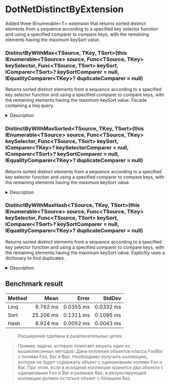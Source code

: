 # DotNetDistinctByExtension
Added three IEnumerable&lt;T> extension that returns sorted distinct elements from a sequence according to a specified key selector function and using a specified comparer to compare keys, with the remaining elements having the maximum keySort value.

### DistinctByWithMax&lt;TSource, TKey, TSort>(this IEnumerable&lt;TSource> source, Func&lt;TSource, TKey> keySelector, Func&lt;TSource, TSort> keySort, IComparer&lt;TSort>? keySortComparer = null, IEqualityComparer&lt;TKey>? duplicateComparer = null)
Returns sorted distinct elements from a sequence according to a specified key selector function and using a specified comparer to compare keys, with the remaining elements having the maximum keySort value. Facade containing a linq query. 

<details>
  <summary>Description</summary>

```csharp
public static System.Collections.Generic.IEnumerable<TSource> DistinctByWithMax<TSource, TKey, TSort>(this System.Collections.Generic.IEnumerable<TSource> source, Func<TSource, TKey> keySelector, Func<TSource, TSort> keySort,  System.Collections.Generic.IComparer<TSort>? keySortComparer = null, System.Collections.Generic.IEqualityComparer<TKey>? duplicateComparer = null)
```
### Type Parameters
#### TSource
The type of elements of source.

#### TKey
The type of key to distinguish elements by.

#### TSort
The type of key to maximizing elements by.

### Parameters
#### source
##### IEnumerable&lt;TSource>
The sequence to remove duplicate elements from.

#### keySelector
##### Func&lt;TSource,TKey>
A function to extract the key to distinguish for each element.

#### keySort
##### Func&lt;TSource,TSort>
A function to extract the key maximizing for each element.

#### keySortComparer
##### IComparer&lt;TSort>
An IComparer to compare maximizing keys.

#### duplicateComparer
##### IEqualityComparer&lt;TKey>
An IEqualityComparer to compare maximizing keys.

### Returns
#### IEnumerable&lt;TSource>
An IEnumerable that contains distinct elements from the source sequence, with the elements having the maximum TSort value.

### Exceptions
#### ArgumentNullException
source is null.
</details>


### DistinctByWithMaxSorted&lt;TSource, TKey, TSort>(this IEnumerable&lt;TSource> source, Func&lt;TSource, TKey> keySelector, Func&lt;TSource, TSort> keySort, IComparer&lt;TKey>? keySelectorComparer = null, IComparer&lt;TSort>? keySortComparer = null, IEqualityComparer&lt;TKey>? duplicateComparer = null)
Returns sorted distinct elements from a sequence according to a specified key selector function and using a specified comparer to compare keys, with the remaining elements having the maximum keySort value.

<details>
  <summary>Description</summary>

```csharp
public static System.Collections.Generic.IEnumerable<TSource> DistinctByWithMaxSorted<TSource, TKey, TSort>(this System.Collections.Generic.IEnumerable<TSource> source, Func<TSource, TKey> keySelector, Func<TSource, TSort> keySort, System.Collections.Generic.IComparer<TKey>? keySelectorComparer = null, System.Collections.Generic.IComparer<TSort>? keySortComparer = null, System.Collections.Generic.IEqualityComparer<TKey>? duplicateComparer = null)
```
### Type Parameters
#### TSource
The type of elements of source.

#### TKey
The type of key to distinguish elements by.

#### TSort
The type of key to maximizing elements by.

### Parameters
#### source
##### IEnumerable&lt;TSource>
The sequence to remove duplicate elements from.

#### keySelector 
##### Func&lt;TSource,TKey>
A function to extract the key to distinguish for each element.

#### keySort 
##### Func&lt;TSource,TSort>
A function to extract the key maximizing for each element.

#### keySelectorComparer
##### IComparer&lt;TKey>
An IComparer to compare distinguish keys.

#### keySortComparer
##### IComparer&lt;TSort>
An IComparer to compare maximizing keys.

#### duplicateComparer
##### IEqualityComparer&lt;TKey>
An IEqualityComparer to compare maximizing keys.

### Returns
#### IEnumerable&lt;TSource>
An IEnumerable that contains distinct elements from the source sequence, with the elements having the maximum TSort value.

### Exceptions
#### ArgumentNullException
source is null.

### Remarks
This method is implemented by using deferred execution. The immediate return value is an object that stores all the information that is required to perform the action. The query represented by this method is not executed until the object is enumerated either by calling its GetEnumerator method directly or by using foreach in Visual C#.
</details>


### DistinctByWithMaxHash&lt;TSource, TKey, TSort>(this IEnumerable&lt;TSource> source, Func&lt;TSource, TKey> keySelector, Func&lt;TSource, TSort> keySort, IComparer&lt;TSort>? keySortComparer = null, IEqualityComparer&lt;TKey>? duplicateComparer = null)
Returns sorted distinct elements from a sequence according to a specified key selector function and using a specified comparer to compare keys, with the remaining elements having the maximum keySort value. Explicitly uses a dictionary to find duplicates.

<details>
  <summary>Description</summary>

```csharp
public static System.Collections.Generic.IEnumerable<TSource> DistinctByWithMaxHash<TSource, TKey, TSort>(this System.Collections.Generic.IEnumerable<TSource> source, Func<TSource, TKey> keySelector, Func<TSource, TSort> keySort,  System.Collections.Generic.IComparer<TSort>? keySortComparer = null, System.Collections.Generic.IEqualityComparer<TKey>? duplicateComparer = null)
```
### Type Parameters
#### TSource
The type of elements of source.

#### TKey
The type of key to distinguish elements by.

#### TSort
The type of key to maximizing elements by.

### Parameters
#### source
##### IEnumerable&lt;TSource>
The sequence to remove duplicate elements from.

#### keySelector 
##### Func&lt;TSource,TKey>
A function to extract the key to distinguish for each element.

#### keySort 
##### Func&lt;TSource,TSort>
A function to extract the key maximizing for each element.

#### keySortComparer
##### IComparer&lt;TSort>
An IComparer to compare maximizing keys.

#### duplicateComparer
##### IEqualityComparer&lt;TKey>
An IEqualityComparer to compare maximizing keys.

### Returns
#### IEnumerable&lt;TSource>
An IEnumerable that contains distinct elements from the source sequence, with the elements having the maximum TSort value.

### Exceptions
#### ArgumentNullException
source is null.
</details>

## Benchmark result
| Method |      Mean |     Error |    StdDev |
|------- |----------:|----------:|----------:|
|   Linq |  6.762 ms | 0.0355 ms | 0.0332 ms |
|   Sort | 25.206 ms | 0.1311 ms | 0.1095 ms |
|   Hash |  6.924 ms | 0.0052 ms | 0.0043 ms |

> Расширения сделаны в развлекательных целях.

> Пример задачи, которую помогает решить один из вышеописанных методов:
> Дана коллекия объектов класса FooBar с полями Foo, Bar и Baz.
> Необходимо получить коллекцию, которая не будет содержать объект с одинаковыми полями Foo и Bar.
> При этом, если в исходной коллекции хранится два объекта с одинаковыми Foo и Bar и разными Baz, в результирующей коллекции должен остаться объект с бóльшим Baz.
